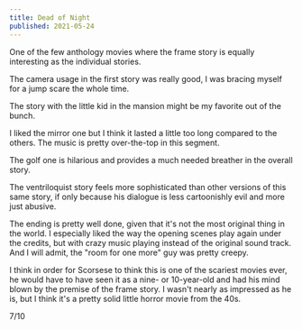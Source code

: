 ```yaml
---
title: Dead of Night
published: 2021-05-24
---
```


One of the few anthology movies where the frame story is equally interesting as the individual stories.

The camera usage in the first story was really good, I was bracing myself for a jump scare the whole time.

The story with the little kid in the mansion might be my favorite out of the bunch.

I liked the mirror one but I think it lasted a little too long compared to the others. The music is pretty over-the-top in this segment.

The golf one is hilarious and provides a much needed breather in the overall story.

The ventriloquist story feels more sophisticated than other versions of this same story, if only because his dialogue is less cartoonishly evil and more just abusive.

The ending is pretty well done, given that it's not the most original thing in the world. I especially liked the way the opening scenes play again under the credits, but with crazy music playing instead of the original sound track. And I will admit, the "room for one more" guy was pretty creepy.

I think in order for Scorsese to think this is one of the scariest movies ever, he would have to have seen it as a nine- or 10-year-old and had his mind blown by the premise of the frame story. I wasn't nearly as impressed as he is, but I think it's a pretty solid little horror movie from the 40s.

7/10
